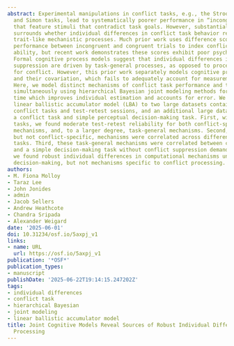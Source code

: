 ```yaml
---
abstract: Experimental manipulations in conflict tasks, e.g., the Stroop, Flanker,
  and Simon tasks, lead to systematically poorer performance in “incongruent” conditions
  that feature stimuli that contradict task goals. However, substantial recent debate
  surrounds whether individual differences in conflict task behavior reflect reliable,
  trait-like mechanistic processes. Much prior work uses difference scores, contrasting
  performance between incongruent and congruent trials to index conflict suppression
  ability, but recent work demonstrates these scores exhibit poor psychometric properties.
  Formal cognitive process models suggest that individual differences in conflict
  suppression are driven by task-general processes, as opposed to processes specialized
  for conflict. However, this prior work separately models cognitive process parameters
  and their covariation, which fails to adequately account for measurement error.
  Here, we model distinct mechanisms of conflict task performance and their covariance
  simultaneously using hierarchical Bayesian joint modeling methods for the first
  time which improves individual estimation and accounts for error. We fit the conflict
  linear ballistic accumulator model (LBA) to two large datasets containing multiple
  conflict tasks and test-retest sessions, and an additional large dataset containing
  a conflict task and simple perceptual decision-making task. First, within conflict
  tasks, we found moderate test-retest reliability for both conflict-specific processing
  mechanisms, and, to a larger degree, task-general mechanisms. Second, task-general,
  but not conflict-specific, mechanisms were correlated across different conflict
  tasks. Third, these task-general mechanisms were correlated between conflict tasks
  and a simple decision-making task without conflict suppression demands. Overall,
  we found robust individual differences in computational mechanisms underlying general
  decision-making, but not mechanisms specific to conflict processing.
authors:
- M. Fiona Molloy
- Taraz Lee
- John Jonides
- admin
- Jacob Sellers
- Andrew Heathcote
- Chandra Sripada
- Alexander Weigard
date: '2025-06-01'
doi: 10.31234/osf.io/5axpj_v1
links:
- name: URL
  url: https://osf.io/5axpj_v1
publication: '*OSF*'
publication_types:
- manuscript
publishDate: '2025-06-22T19:14:15.247202Z'
tags:
- individual differences
- conflict task
- hierarchical Bayesian
- joint modeling
- linear ballistic accumulator model
title: Joint Cognitive Models Reveal Sources of Robust Individual Differences in Conflict
  Processing
---
```

